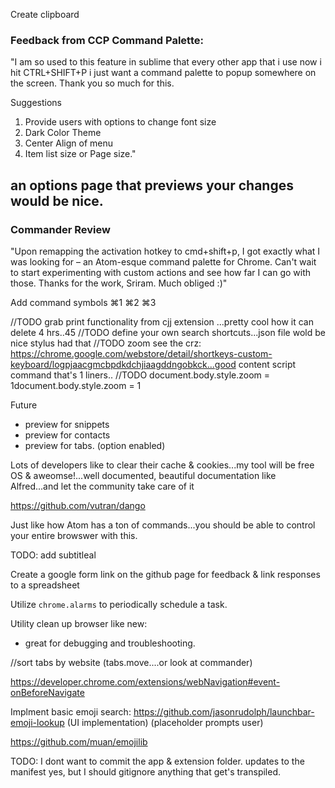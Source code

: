 Create clipboard


### Feedback from CCP Command Palette:
"I am so used to this feature in sublime that every other app that i use now i hit CTRL+SHIFT+P i just want a command palette to popup somewhere on the screen. Thank you so much for this.

Suggestions
1. Provide users with options to change font size
2. Dark Color Theme
3. Center Align of menu
4. Item list size or Page size."

an options page that previews your changes would be nice.
----

### Commander Review
"Upon remapping the activation hotkey to cmd+shift+p, I got exactly what I was looking for – an Atom-esque command palette for Chrome. Can't wait to start experimenting with custom actions and see how far I can go with those. Thanks for the work, Sriram. Much obliged :)"



Add command symbols
⌘1
⌘2
⌘3

//TODO grab print functionality from cjj extension ...pretty cool how it can delete 4 hrs..45
//TODO define your own search shortcuts...json file wold be nice stylus had that
//TODO zoom see the crz: https://chrome.google.com/webstore/detail/shortkeys-custom-keyboard/logpjaacgmcbpdkdchjiaagddngobkck...good content script command that's 1 liners..
//TODO document.body.style.zoom = 1document.body.style.zoom = 1






Future
- preview for snippets
- preview for contacts
- preview for tabs. (option enabled)



Lots of developers like to clear their cache & cookies...my tool will be free OS & aweomse!...well documented, beautiful documentation like Alfred...and let the community take care of it


https://github.com/vutran/dango






Just like how Atom has a ton of commands...you should be able to control your entire browswer with this.




TODO: add subtitleal


Create a google form link on the github page for feedback & link responses to a spreadsheet




Utilize  `chrome.alarms` to periodically schedule a task.



Utility clean up browser like new:
- great for debugging and troubleshooting.



//sort tabs by website (tabs.move....or look at commander)


https://developer.chrome.com/extensions/webNavigation#event-onBeforeNavigate






Implment basic emoji search:
https://github.com/jasonrudolph/launchbar-emoji-lookup (UI implementation) (placeholder prompts user)

https://github.com/muan/emojilib



TODO: I dont want to commit the app & extension folder. updates to the manifest yes, but I should gitignore anything that get's transpiled.
